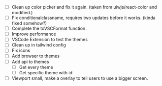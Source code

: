 - [ ] Clean up color picker and fix it again. (taken from uiwjs/react-color and modified.)
- [ ] Fix conditionalclassname, requires two updates before it works. (kinda fixed somehow?)
- [ ] Complete the toVSCFormat function.
- [ ] Improve performance
- [ ] VSCode Extension to test the themes 
- [ ] Clean up in tailwind config
- [ ] Fix icons
- [ ] Add browser to themes
- [ ] Add api to themes
  - [ ] Get every theme 
  - [ ] Get specific theme with id

- [ ] Viewport small, make a overlay to tell users to use a bigger screen.